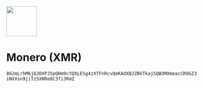 <div salign="center">
  <a href="https://www.getmonero.org/">
    <img width="80px" height="auto" src="https://www.getmonero.org/press-kit/symbols/monero-symbol-480.png" />
  </a>
  <br>
  <h1>Monero (XMR)</h1>
  <code>862mLrhM6jQJDXPJ5pQHm9cYQXLESg4zXTFnRcvQeKAdXBJZBkTkajSQW3MXmeacCR9GZ3iNXXsn9jiTz5XNRe8C3fi3RmZ</code>
</div>
